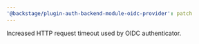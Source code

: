 ```yaml
---
'@backstage/plugin-auth-backend-module-oidc-provider': patch
---
```


Increased HTTP request timeout used by OIDC authenticator.
